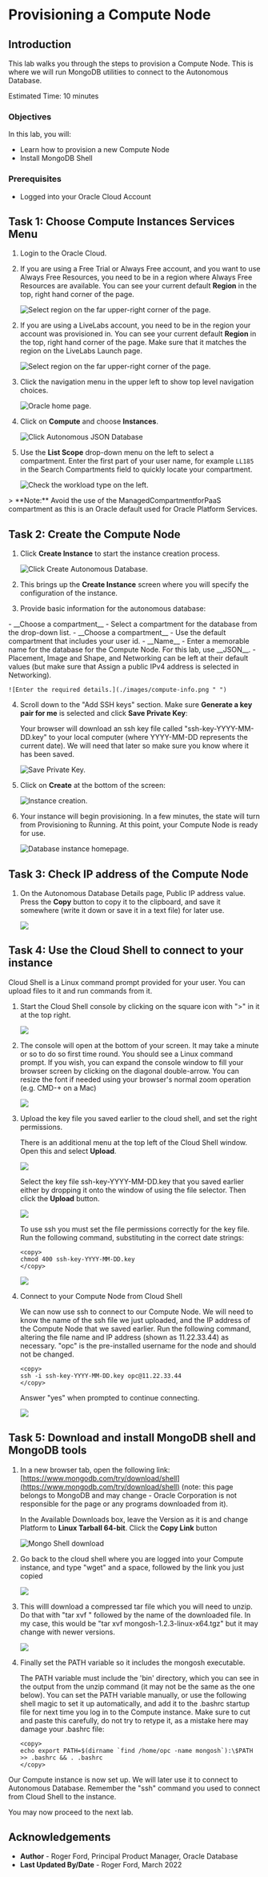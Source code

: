 # Provisioning a Compute Node

## Introduction

This lab walks you through the steps to provision a Compute Node. This is where we will run MongoDB utilities to connect to the Autonomous Database.

Estimated Time: 10 minutes

### Objectives

In this lab, you will:

* Learn how to provision a new Compute Node
* Install MongoDB Shell

### Prerequisites

* Logged into your Oracle Cloud Account

## Task 1: Choose Compute Instances Services Menu

1. Login to the Oracle Cloud.

<if type="freetier">

2. If you are using a Free Trial or Always Free account, and you want to use Always Free Resources, you need to be in a region where Always Free Resources are available. You can see your current default **Region** in the top, right hand corner of the page.

    ![Select region on the far upper-right corner of the page.](./images/region.png " ")

</if>
<if type="livelabs">

2. If you are using a LiveLabs account, you need to be in the region your account was provisioned in. You can see your current default **Region** in the top, right hand corner of the page. Make sure that it matches the region on the LiveLabs Launch page.

    ![Select region on the far upper-right corner of the page.](./images/region.png " ")

</if>

3. Click the navigation menu in the upper left to show top level navigation choices.

    ![Oracle home page.](./images/navigation.png " ")

4. Click on **Compute** and choose **Instances**.

    ![Click Autonomous JSON Database](./images/compute-instances.png " ")

5. Use the __List Scope__ drop-down menu on the left to select a compartment. <if type="livelabs">Enter the first part of your user name, for example `LL185` in the Search Compartments field to quickly locate your compartment.

    ![Check the workload type on the left.](images/livelabs-compartment.png " ")

</if>
<if type="freetier">
   > **Note:** Avoid the use of the ManagedCompartmentforPaaS compartment as this is an Oracle default used for Oracle Platform Services.
</if>

## Task 2: Create the Compute Node

1. Click **Create Instance** to start the instance creation process.

    ![Click Create Autonomous Database.](./images/create-instance.png " ")

2.  This brings up the __Create Instance__ screen where you will specify the configuration of the instance.

3. Provide basic information for the autonomous database:

<if type="freetier">
    - __Choose a compartment__ - Select a compartment for the database from the drop-down list.
</if>
<if type="livelabs">
    - __Choose a compartment__ - Use the default compartment that includes your user id.
</if>
    - __Name__ - Enter a memorable name for the database for the Compute Node. For this lab, use __JSON__.
    - Placement, Image and Shape, and Networking can be left at their default values (but make sure that Assign a public IPv4 address is selected in Networking).

    ![Enter the required details.](./images/compute-info.png " ")

4. Scroll down to the "Add SSH keys" section. Make sure __Generate a key pair for me__ is selected and click __Save Private Key__:

    Your browser will download an ssh key file called "ssh-key-YYYY-MM-DD.key" to your local computer (where YYYY-MM-DD represents the current date). We will need that later so make sure you know where it has been saved.

    ![Save Private Key.](./images/save-key.png " ")

5. Click on __Create__ at the bottom of the screen:

    ![Instance creation.](./images/final-create.png " ")


5.  Your instance will begin provisioning. In a few minutes, the state will turn from Provisioning to Running. At this point, your Compute Node is ready for use.

    ![Database instance homepage.](./images/provisioning.png " ")

## Task 3: Check IP address of the Compute Node

1. On the Autonomous Database Details page, Public IP address value. Press the __Copy__ button to copy it to the clipboard, and save it somewhere (write it down or save it in a text file) for later use.

    ![](./images/ip-address.png)

## Task 4: Use the Cloud Shell to connect to your instance

Cloud Shell is a Linux command prompt provided for your user. You can upload files to it and run commands from it.

1. Start the Cloud Shell console by clicking on the square icon with ">" in it at the top right.

	![](./images/open-console.png)

2. The console will open at the bottom of your screen. It may take a minute or so to do so first time round. You should see a Linux command prompt. If you wish, you can expand the console window to fill your browser screen by clicking on the diagonal double-arrow. You can resize the font if needed using your browser's normal zoom operation (e.g. CMD-+ on a Mac)

	![](./images/cloud-shell.png)

3. Upload the key file you saved earlier to the cloud shell, and set the right permissions.

    There is an additional menu at the top left of the Cloud Shell window. Open this and select __Upload__.

	![](./images/cloud-shell-upload.png)

    Select the key file ssh-key-YYYY-MM-DD.key that you saved earlier either by dropping it onto the window of using the file selector. Then click the __Upload__ button.

	![](./images/upload-key.png)

    To use ssh you must set the file permissions correctly for the key file. Run the following command, substituting in the correct date strings:

    ```
	<copy>
    chmod 400 ssh-key-YYYY-MM-DD.key
    </copy>
	```
	![](./images/chmod.png)

4. Connect to your Compute Node from Cloud Shell

    We can now use ssh to connect to our Compute Node. We will need to know the name of the ssh file we just uploaded, and the IP address of the 
    Compute Node that we saved earlier. Run the following command, altering the file name and IP address (shown as 11.22.33.44) as necessary. 
    "opc" is the pre-installed username for the node and should not be changed. 

    ```
    <copy>
    ssh -i ssh-key-YYYY-MM-DD.key opc@11.22.33.44
    </copy>
    ```

    Answer "yes" when prompted to continue connecting.

    ![](./images/ssh-connect.png)

## Task 5: Download and install MongoDB shell and MongoDB tools

1. In a new browser tab, open the following link: [https://www.mongodb.com/try/download/shell](https://www.mongodb.com/try/download/shell) 
(note: this page belongs to MongoDB and may change - Oracle Corporation is not responsible for the page or any programs downloaded from it).

	In the Available Downloads box, leave the Version as it is and change Platform to __Linux Tarball 64-bit__. Click the __Copy Link__ button

	![Mongo Shell download](./images/mongosh-download.png)

2. Go back to the cloud shell where you are logged into your Compute instance, and type "wget" and a space, followed by the link you just copied

	![](./images/wget-mongosh.png)

3. This willl download a compressed tar file which you will need to unzip. Do that with "tar xvf " followed by the name of the downloaded file. In my case, this would be "tar xvf mongosh-1.2.3-linux-x64.tgz" but it may change with newer versions.

	![](./images/unzip.png)

4. Finally set the PATH variable so it includes the mongosh executable.

	The PATH variable must include the 'bin' directory, which you can see in the output from the unzip command (it may not be the same as the one below). 
    You can set the PATH variable manually, or use the following shell magic to set it up automatically, and add it to the .bashrc startup file
    for next time you log in to the Compute instance. Make sure to cut and paste this carefully, do not try to retype it, as a mistake here may damage your 
    .bashrc file:

    ```
	<copy>
    echo export PATH=$(dirname `find /home/opc -name mongosh`):\$PATH >> .bashrc && . .bashrc
	</copy>
	```

Our Compute instance is now set up. We will later use it to connect to Autonomous Database. Remember the "ssh" command you used to connect from Cloud Shell to the instance.

You may now proceed to the next lab.

## Acknowledgements

- **Author** - Roger Ford, Principal Product Manager, Oracle Database
- **Last Updated By/Date** - Roger Ford, March 2022
